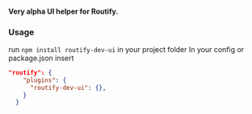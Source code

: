 #### Very alpha UI helper for Routify.

### Usage
run ``npm install routify-dev-ui`` in your project folder
In your config or package.json insert

```json
"routify": {
    "plugins": {
      "routify-dev-ui": {},      
    }
  }
```
